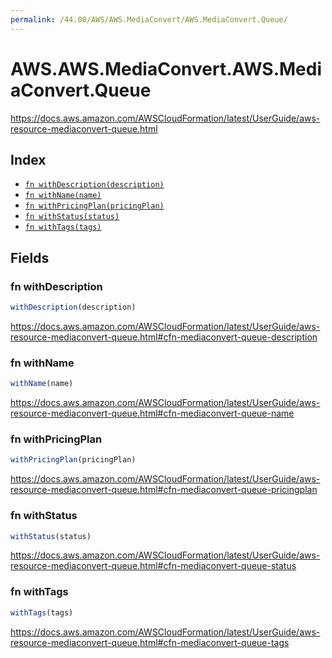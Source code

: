 ```yaml
---
permalink: /44.00/AWS/AWS.MediaConvert/AWS.MediaConvert.Queue/
---
```


# AWS.AWS.MediaConvert.AWS.MediaConvert.Queue

https://docs.aws.amazon.com/AWSCloudFormation/latest/UserGuide/aws-resource-mediaconvert-queue.html

## Index

* [`fn withDescription(description)`](#fn-withdescription)
* [`fn withName(name)`](#fn-withname)
* [`fn withPricingPlan(pricingPlan)`](#fn-withpricingplan)
* [`fn withStatus(status)`](#fn-withstatus)
* [`fn withTags(tags)`](#fn-withtags)

## Fields

### fn withDescription

```ts
withDescription(description)
```

https://docs.aws.amazon.com/AWSCloudFormation/latest/UserGuide/aws-resource-mediaconvert-queue.html#cfn-mediaconvert-queue-description

### fn withName

```ts
withName(name)
```

https://docs.aws.amazon.com/AWSCloudFormation/latest/UserGuide/aws-resource-mediaconvert-queue.html#cfn-mediaconvert-queue-name

### fn withPricingPlan

```ts
withPricingPlan(pricingPlan)
```

https://docs.aws.amazon.com/AWSCloudFormation/latest/UserGuide/aws-resource-mediaconvert-queue.html#cfn-mediaconvert-queue-pricingplan

### fn withStatus

```ts
withStatus(status)
```

https://docs.aws.amazon.com/AWSCloudFormation/latest/UserGuide/aws-resource-mediaconvert-queue.html#cfn-mediaconvert-queue-status

### fn withTags

```ts
withTags(tags)
```

https://docs.aws.amazon.com/AWSCloudFormation/latest/UserGuide/aws-resource-mediaconvert-queue.html#cfn-mediaconvert-queue-tags
